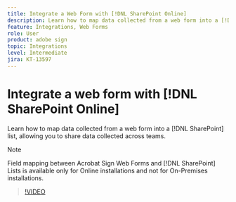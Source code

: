 ```yaml
---
title: Integrate a Web Form with [!DNL SharePoint Online]
description: Learn how to map data collected from a web form into a [!DNL SharePoint] list
feature: Integrations, Web Forms
role: User
product: adobe sign
topic: Integrations
level: Intermediate
jira: KT-13597
---
```

# Integrate a web form with [!DNL SharePoint Online]

Learn how to map data collected from a web form into a [!DNL SharePoint] list, allowing you to share data collected across teams.

>[!NOTE]
>
>Field mapping between Acrobat Sign Web Forms and [!DNL SharePoint] Lists is available only for Online installations and not for On-Premises installations. 

>[!VIDEO](https://video.tv.adobe.com/v/3421616?quality=12&learn=on&hidetitle=true)


